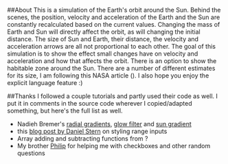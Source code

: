 ##About
This is a simulation of the Earth's orbit around the Sun. Behind the scenes, the position, velocity and acceleration of the Earth and the Sun are constantly recalculated based on the current values. Changing the mass of Earth and Sun will directly affect the orbit, as will changing the initial distance. The size of Sun and Earth, their distance, the velocity and acceleration arrows are all not proportional to each other. The goal of this simulation is to show the effect small changes have on velocity and acceleration and how that affects the orbit. There is an option to show the habitable zone around the Sun. There are a number of different estimates for its size, I am following this NASA article (). I also hope you enjoy the explicit language feature :)

##Thanks
I followed a couple tutorials and partly used their code as well. I put it in comments in the source code wherever I copied/adapted something, but here's the full list as well. 

- Nadieh Bremer's [radial gradients](http://bl.ocks.org/nbremer/f4138083889ba159ae8385b4a54da8fb), [glow filter]() and [sun gradient]()
- this [blog post by Daniel Stern]() on styling range inputs
- Array adding and subtracting functions from ?
- My brother [Philip](http://www.philipschoettler.de) for helping me with checkboxes and other random questions